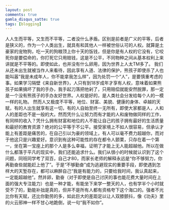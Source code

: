 ```yaml
---
layout: post
comments: true
gamla_disqus_satte: true
tags: [blogging]
---
```

人人生而平等，又生而不平等，二者没什么矛盾。区别是前者是广义的平等，后者是狭义的，作为一个人类出生，就具有和其他人一样被世俗认可的人权。就算是土豪家的宠物狗，吃一天的狗粮顶上你十天的饭钱，但是你是有人权的它没有，它咬死你是要偿命的，你打死它只用赔钱，这是不公平，不同物种之间从基本权利上来讲就是不平等的。即使如此，也并没有什么卵用，因为世界上人太TM多了。
我们从还未出生就被当作人来看待，因此享有人道、法律的保护，熊孩子即使杀了人也能叫嚣“我是未成年人，你不能拿我怎么样”，因为处罚一个“人”，是要慎重考虑的事。如果学习隔壁《来自新世界》，人只有到18岁成年才享有人权，意味着如果熊孩子如果搞坏了我的手办，我手起刀落把他剁了，只用赔偿就能安然脱罪，那一定是一个没有熊孩子的手办友好世界。人权是好的，是人类社会分发给每个人的一模一样的礼物。
然而人又极度不平等，地位、财富、美貌、健康的身体、卓越的天赋，有的人出生就享有这一切，有的人自始至终一无所有，即使大家都是人，人和人的差距也不是一般的大。然而凭什么让努力而有才能的人和废物做同样的工作，有同样的收入？凭什么拥有财富和地位的人不能让自己的孩子拥有最好的生活质量和最好的教育资源？绝对的公平等于不公平。接受家境上不如人很容易，但承认才能上有差距是痛苦的，在自己引以为豪的领域上，有人可以毫不费力超越你，而对于他这只是兴趣爱好。意识到有这种可能性的存在都令人颤栗，只存在着一个第一，坐在第一宝座上的那个人是多么幸福，证明了才能上无人能超越他。所以在做什么都落于平凡的现实中，我们还能追求什么。我们从很小的时候就认识到了这个问题，同班同学考了双百，自己才80，而家长老师的解释永远是“你不够努力，你再勤奋些就能赶上他了”。于是“不够勤奋”成为逃避现实的重要手段，即使遇到怎样大的天堑存在，都可以麻醉自己“我是有能力的，只要给我时间，我认真起来，一定能超越他”。然并卵，勤奋（对于即使是自己讨厌的事也能花费大量时间在上面的强大专注能力）也是一种才能，有能坐下来学一整天的人，也有学半个小时就受不了的，勤能补拙是真的，但并不是所有人都有资格夸下这个海口的。强者不光比你有天赋，还比你勤劳的多，如此巨大的差距足以让人双膝颤抖，像《功夫》里的火云邪神一样不甘心地跪倒，说一句“我不如你”。